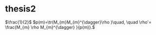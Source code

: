 # thesis2

$\frac{1}{2}$
$p(m)=\tr(M_{m}M_{m}^{\dagger}\rho )\quad, \quad \rho'= \frac{M_{m} \rho M_{m}^{\dagger} }{p(m)}.$ 

